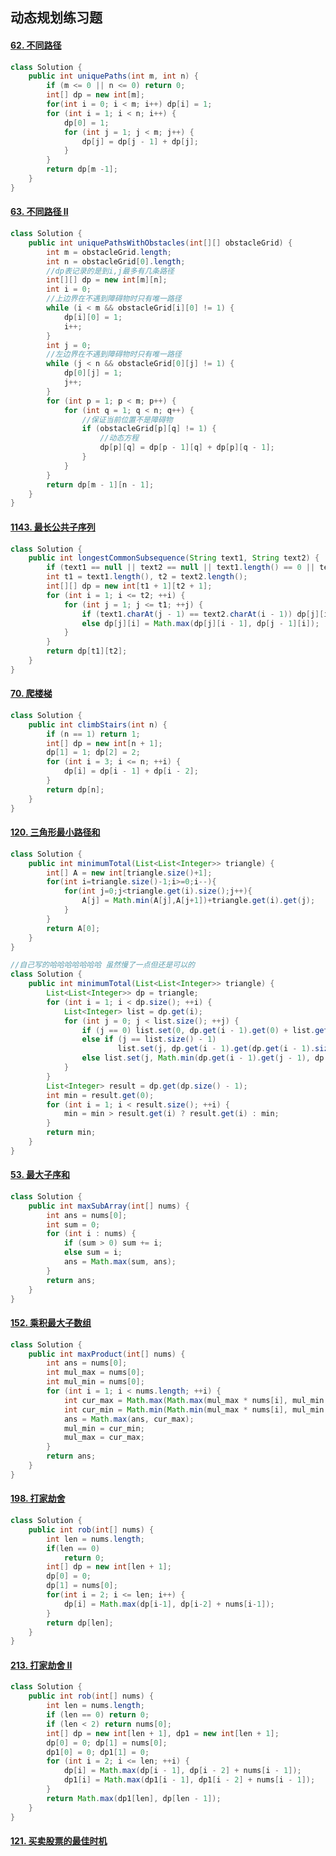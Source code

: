 ## 动态规划练习题

#### [62. 不同路径](https://leetcode-cn.com/problems/unique-paths/)

```java
class Solution {
    public int uniquePaths(int m, int n) {
        if (m <= 0 || n <= 0) return 0;
        int[] dp = new int[m]; 
        for(int i = 0; i < m; i++) dp[i] = 1;
        for (int i = 1; i < n; i++) {
            dp[0] = 1;
            for (int j = 1; j < m; j++) {
                dp[j] = dp[j - 1] + dp[j]; 
            }
        }
        return dp[m -1];
    }
}
```

#### [63. 不同路径 II](https://leetcode-cn.com/problems/unique-paths-ii/)

```java
class Solution {
    public int uniquePathsWithObstacles(int[][] obstacleGrid) {
        int m = obstacleGrid.length;
        int n = obstacleGrid[0].length;
        //dp表记录的是到i,j最多有几条路径
        int[][] dp = new int[m][n];
        int i = 0;
        //上边界在不遇到障碍物时只有唯一路径
        while (i < m && obstacleGrid[i][0] != 1) {
            dp[i][0] = 1;
            i++;
        }
        int j = 0;
        //左边界在不遇到障碍物时只有唯一路径
        while (j < n && obstacleGrid[0][j] != 1) {
            dp[0][j] = 1;
            j++;
        }
        for (int p = 1; p < m; p++) {
            for (int q = 1; q < n; q++) {
                //保证当前位置不是障碍物
                if (obstacleGrid[p][q] != 1) {
                    //动态方程
                    dp[p][q] = dp[p - 1][q] + dp[p][q - 1];
                }
            }
        }
        return dp[m - 1][n - 1];
    }
}
```

#### [1143. 最长公共子序列](https://leetcode-cn.com/problems/longest-common-subsequence/)

```java
class Solution {
    public int longestCommonSubsequence(String text1, String text2) {
        if (text1 == null || text2 == null || text1.length() == 0 || text2.length() == 0) return 0;
        int t1 = text1.length(), t2 = text2.length();
        int[][] dp = new int[t1 + 1][t2 + 1];
        for (int i = 1; i <= t2; ++i) {
            for (int j = 1; j <= t1; ++j) {
                if (text1.charAt(j - 1) == text2.charAt(i - 1)) dp[j][i] = dp[j - 1][i - 1] + 1;
                else dp[j][i] = Math.max(dp[j][i - 1], dp[j - 1][i]);
            }
        }
        return dp[t1][t2];
    }
}
```

#### [70. 爬楼梯](https://leetcode-cn.com/problems/climbing-stairs/)

```java
class Solution {
    public int climbStairs(int n) {
        if (n == 1) return 1;
        int[] dp = new int[n + 1];
        dp[1] = 1; dp[2] = 2;
        for (int i = 3; i <= n; ++i) {
            dp[i] = dp[i - 1] + dp[i - 2];
        }
        return dp[n];
    }
}
```

#### [120. 三角形最小路径和](https://leetcode-cn.com/problems/triangle/)

```java
class Solution {
    public int minimumTotal(List<List<Integer>> triangle) {
        int[] A = new int[triangle.size()+1];
        for(int i=triangle.size()-1;i>=0;i--){
            for(int j=0;j<triangle.get(i).size();j++){
                A[j] = Math.min(A[j],A[j+1])+triangle.get(i).get(j);
            }
        }
        return A[0];
    }
}
```

```java
//自己写的哈哈哈哈哈哈哈 虽然慢了一点但还是可以的
class Solution {
    public int minimumTotal(List<List<Integer>> triangle) {
        List<List<Integer>> dp = triangle;
        for (int i = 1; i < dp.size(); ++i) {
            List<Integer> list = dp.get(i);
            for (int j = 0; j < list.size(); ++j) {
                if (j == 0) list.set(0, dp.get(i - 1).get(0) + list.get(j));
                else if (j == list.size() - 1) 
                        list.set(j, dp.get(i - 1).get(dp.get(i - 1).size() - 1) + list.get(j));
                else list.set(j, Math.min(dp.get(i - 1).get(j - 1), dp.get(i - 1).get(j)) + list.get(j));
            }
        }
        List<Integer> result = dp.get(dp.size() - 1);
        int min = result.get(0);
        for (int i = 1; i < result.size(); ++i) {
            min = min > result.get(i) ? result.get(i) : min;
        }
        return min;
    }
}
```

#### [53. 最大子序和](https://leetcode-cn.com/problems/maximum-subarray/)

```java
class Solution {
    public int maxSubArray(int[] nums) {
        int ans = nums[0];
        int sum = 0;
        for (int i : nums) {
            if (sum > 0) sum += i;
            else sum = i;
            ans = Math.max(sum, ans);
        }
        return ans;
    }
}
```

#### [152. 乘积最大子数组](https://leetcode-cn.com/problems/maximum-product-subarray/)

```java
class Solution {
    public int maxProduct(int[] nums) {
        int ans = nums[0];
        int mul_max = nums[0];
        int mul_min = nums[0];
        for (int i = 1; i < nums.length; ++i) {
            int cur_max = Math.max(Math.max(mul_max * nums[i], mul_min * nums[i]), nums[i]);
            int cur_min = Math.min(Math.min(mul_max * nums[i], mul_min * nums[i]), nums[i]);
            ans = Math.max(ans, cur_max);
            mul_min = cur_min;
            mul_max = cur_max;
        }
        return ans;
    }
}
```

#### [198. 打家劫舍](https://leetcode-cn.com/problems/house-robber/)

```Java
class Solution {
    public int rob(int[] nums) {
        int len = nums.length;
        if(len == 0)
            return 0;
        int[] dp = new int[len + 1];
        dp[0] = 0;
        dp[1] = nums[0];
        for(int i = 2; i <= len; i++) {
            dp[i] = Math.max(dp[i-1], dp[i-2] + nums[i-1]);
        }
        return dp[len];
    }
}
```

#### [213. 打家劫舍 II](https://leetcode-cn.com/problems/house-robber-ii/)

```java
class Solution {
    public int rob(int[] nums) {
        int len = nums.length;
        if (len == 0) return 0;
        if (len < 2) return nums[0];
        int[] dp = new int[len + 1], dp1 = new int[len + 1];
        dp[0] = 0; dp[1] = nums[0];
        dp1[0] = 0; dp1[1] = 0;
        for (int i = 2; i <= len; ++i) {
            dp[i] = Math.max(dp[i - 1], dp[i - 2] + nums[i - 1]);
            dp1[i] = Math.max(dp1[i - 1], dp1[i - 2] + nums[i - 1]);
        }
        return Math.max(dp1[len], dp[len - 1]);
    }
}
```

#### [121. 买卖股票的最佳时机](https://leetcode-cn.com/problems/best-time-to-buy-and-sell-stock/)

```java

```

